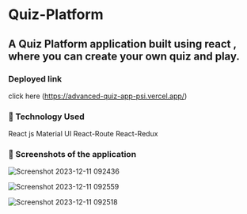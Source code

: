 # Quiz-Platform

## A Quiz Platform application built using react , where you can create your own quiz and play.


### Deployed link
click here (https://advanced-quiz-app-psi.vercel.app/)

### 🚀 Technology Used
React js
Material UI
React-Route
React-Redux

### 📸 Screenshots of the application
![Screenshot 2023-12-11 092436](https://github.com/FairozAhmadSheikh/Advanced-Quiz-app/assets/134375617/f1f8b07c-b1a9-4da1-9c0a-1b09d2245d2f)

![Screenshot 2023-12-11 092559](https://github.com/FairozAhmadSheikh/Advanced-Quiz-app/assets/134375617/7638b45a-da9f-488d-a196-deb616110786)

![Screenshot 2023-12-11 092518](https://github.com/FairozAhmadSheikh/Advanced-Quiz-app/assets/134375617/53997741-95f8-4ae1-8504-68dd2165b83c)


